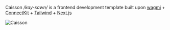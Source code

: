 Caisson */kay-sawn/* is a frontend development template built upon [wagmi](https://wagmi.sh) + [ConnectKit](https://docs.family.co/connectkit) + [Tailwind](https://tailwindcss.com/) + [Next.js](https://nextjs.org)

![Caisson](https://user-images.githubusercontent.com/37086973/233880064-54fe149a-3d39-404a-a436-748b8d812b78.png)
